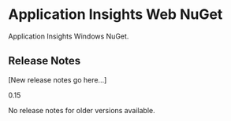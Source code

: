 Application Insights Web NuGet
==============================

Application Insights Windows NuGet.


Release Notes
-------------

[New release notes go here...]

0.15

No release notes for older versions available. 